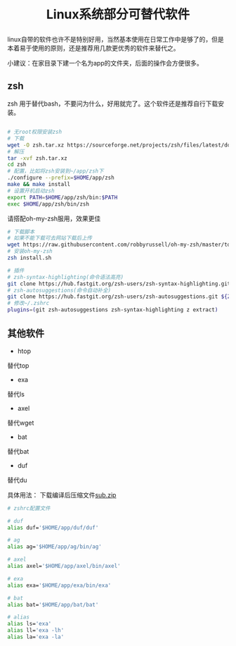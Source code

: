 # <p align="center">Linux系统部分可替代软件</p>

linux自带的软件也许不是特别好用，当然基本使用在日常工作中是够了的，但是本着易于使用的原则，还是推荐用几款更优秀的软件来替代之。

小建议：在家目录下建一个名为app的文件夹，后面的操作会方便很多。

## zsh
zsh 用于替代bash，不要问为什么，好用就完了。这个软件还是推荐自行下载安装。
```bash

# 无root权限安装zsh
# 下载
wget -O zsh.tar.xz https://sourceforge.net/projects/zsh/files/latest/download
# 解压
tar -xvf zsh.tar.xz
cd zsh
# 配置，比如将zsh安装到~/app/zsh下
./configure --prefix=$HOME/app/zsh
make && make install
# 设置开机启动zsh
export PATH=$HOME/app/zsh/bin:$PATH
exec $HOME/app/zsh/bin/zsh
```
请搭配oh-my-zsh服用，效果更佳

```bash
# 下载脚本
# 如果不能下载可去网站下载后上传
wget https://raw.githubusercontent.com/robbyrussell/oh-my-zsh/master/tools/install.sh
# 安装oh-my-zsh
zsh install.sh

# 插件
# zsh-syntax-highlighting(命令语法高亮)
git clone https://hub.fastgit.org/zsh-users/zsh-syntax-highlighting.git ${ZSH_CUSTOM:-~/.oh-my-zsh/custom}/plugins/zsh-syntax-highlighting
# zsh-autosuggestions(命令自动补全)
git clone https://hub.fastgit.org/zsh-users/zsh-autosuggestions.git ${ZSH_CUSTOM:-~/.oh-my-zsh/custom}/plugins/zsh-autosuggestions
# 修改~/.zshrc
plugins=(git zsh-autosuggestions zsh-syntax-highlighting z extract)
```

## 其他软件
+ htop

替代top


+ exa

替代ls


+ axel

替代wget



+ bat

替代bat


+ duf

替代du

具体用法：
下载编译后压缩文件[sub.zip](https://github.com/sdy-xu/bioinformatics/blob/master/Linux/sub.zip)


```bash
# zshrc配置文件

# duf
alias duf='$HOME/app/duf/duf'

# ag
alias ag='$HOME/app/ag/bin/ag'

# axel
alias axel='$HOME/app/axel/bin/axel'

# exa
alias exa='$HOME/app/exa/bin/exa'

# bat
alias bat='$HOME/app/bat/bat'

# alias
alias ls='exa'
alias ll='exa -lh'
alias la='exa -la'

```






